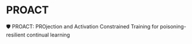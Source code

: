 # PROACT
🛡️ PROACT: PROjection and Activation Constrained Training for poisoning-resilient continual learning
